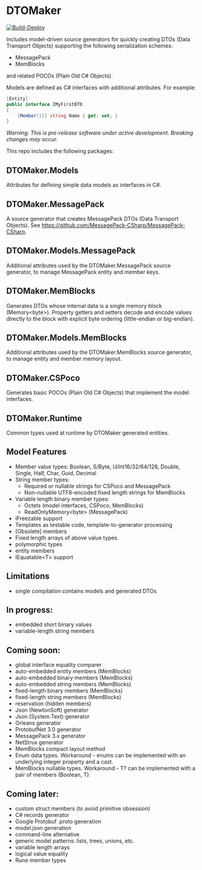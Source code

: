 # DTOMaker

[![Build-Deploy](https://github.com/datafac/dtomaker-core/actions/workflows/dotnet.yml/badge.svg)](https://github.com/datafac/dtomaker-core/actions/workflows/dotnet.yml)

Includes model-driven source generators for quickly creating DTOs (Data Transport Objects) supporting the following
serialization schemes:
- MessagePack
- MemBlocks

and related POCOs (Plain Old C# Objects).

Models are defined as C# interfaces with additional attributes. For example:

```C#
[Entity]
public interface IMyFirstDTO
{
    [Member(1)] string Name { get; set; }
}
```

*Warning: This is pre-release software under active development. Breaking changes may occur.*

This repo includes the following packages:

## DTOMaker.Models
Attributes for defining simple data models as interfaces in C#.

## DTOMaker.MessagePack
A source generator that creates MessagePack DTOs (Data Transport Objects).
See https://github.com/MessagePack-CSharp/MessagePack-CSharp.
## DTOMaker.Models.MessagePack
Additional attributes used by the DTOMaker.MessagePack source generator, to manage
MessagePack entity and member keys.

## DTOMaker.MemBlocks
Generates DTOs whose internal data is a single memory block (Memory\<byte\>). Property getters and setters decode and encode
values directly to the block with explicit byte ordering (little-endian or big-endian).
## DTOMaker.Models.MemBlocks
Additional attributes used by the DTOMaker.MemBlocks source generator, to 
manage entity and member memory layout.

## DTOMaker.CSPoco
Generates basic POCOs (Plain Old C# Objects) that implement the model interfaces.

## DTOMaker.Runtime
Common types used at runtime by DTOMaker generated entities.

## Model Features
- Member value types: Boolean, S/Byte, U/Int16/32/64/128, Double, Single, Half, Char, Guid, Decimal
- String member types:
  - Required or nullable strings for CSPoco and MessagePack
  - Non-nullable UTF8-encoded fixed length strings for MemBlocks
- Variable length binary member types:
  - Octets (model interfaces, CSPoco, MemBlocks)
  - ReadOnlyMemory\<byte\> (MessagePack)
- IFreezable support
- Templates as testable code, template-to-generator processing
- [Obsolete] members
- Fixed length arrays of above value types.
- polymorphic types
- entity members
- IEquatable\<T\> support

## Limitations
- single compilation contains models and generated DTOs 

## In progress:
- embedded short binary values
- variable-length string members

## Coming soon:
- global interface equality comparer
- auto-embedded entity members (MemBlocks)
- auto-embedded binary members (MemBlocks)
- auto-embedded string members (MemBlocks)
- fixed-length binary members (MemBlocks)
- fixed-length string members (MemBlocks)
- reservation (hidden members)
- Json (NewtonSoft) generator
- Json (System.Text) generator
- Orleans generator
- ProtobufNet 3.0 generator
- MessagePack 3.x generator
- NetStrux generator
- MemBlocks compact layout method
- Enum data types. Workaround - enums can be implemented with an underlying 
  integer property and a cast.
- MemBlocks nullable types. Workaround - T? can be implemented with a pair
  of members (Boolean, T).

## Coming later:
- custom struct members (to avoid primitive obsession)
- C# records generator
- Google Protobuf .proto generation
- model.json generation
- command-line alternative
- generic model patterns: lists, trees, unions, etc.
- variable length arrays
- logical value equality
- Rune member types
